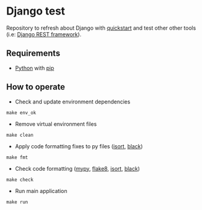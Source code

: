 # Django test

Repository to refresh about Django with [quickstart](https://docs.djangoproject.com/en/4.2/intro/tutorial01/) and test other other tools (i.e: [Django REST framework](https://www.django-rest-framework.org/)).

## Requirements

- [Python](https://www.python.org/downloads/) with [pip](https://pip.pypa.io/en/stable/installation/)

## How to operate

- Check and update environment dependencies

```shell
make env_ok
```

- Remove virtual environment files

```shell
make clean
```

- Apply code formatting fixes to py files ([isort](https://pypi.org/project/isort/), [black](https://pypi.org/project/black/))

```shell
make fmt
```

- Check code formatting ([mypy](https://pypi.org/project/mypy/), [flake8](https://pypi.org/project/flake8/), [isort](https://pypi.org/project/isort/), [black](https://pypi.org/project/black/))

```shell
make check
```

- Run main application

```shell
make run
```